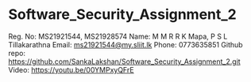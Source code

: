 # Software_Security_Assignment_2

Reg. No: MS21921544, MS21928574
Name: M M R R K Mapa, P S L Tillakarathna
Email: ms21921544@my.sliit.lk 
Phone: 0773635851
Github repo: https://github.com/SankaLakshan/Software_Security_Assignment_2.git
Video: https://youtu.be/00YMPxyQFrE
